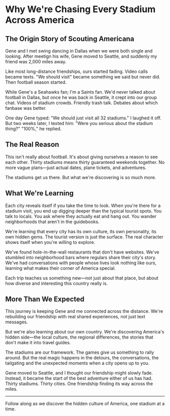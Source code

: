 # Why We're Chasing Every Stadium Across America

## The Origin Story of Scouting Americana

Gene and I met swing dancing in Dallas when we were both single and looking. After meetign his wife, Gene moved to Seattle, and suddenly my friend was 2,000 miles away.

Like most long-distance friendships, ours started fading. Video calls became texts. "We should visit" became something we said but never did.
Then football season started.

While Gene's a Seahawks fan; I'm a Saints fan. We'd never talked about football in Dallas, but once he was back in Seattle, it crept into our group chat. Videos of stadium crowds. Friendly trash talk. Debates about which fanbase was better.

One day Gene typed: "We should just visit all 32 stadiums."
I laughed it off. But two weeks later, I texted him: "Were you serious about the stadium thing?"
"100%," he replied.

## The Real Reason
This isn't really about football. It's about giving ourselves a reason to see each other. Thirty stadiums means thirty guaranteed weekends together. No more vague plans—just actual dates, plane tickets, and adventures.

The stadiums get us there. But what we're discovering is so much more.

## What We're Learning
Each city reveals itself if you take the time to look. When you're there for a stadium visit, you end up digging deeper than the typical tourist spots. You talk to locals. You ask where they actually eat and hang out. You wander neighborhoods that aren't in the guidebooks.

We're learning that every city has its own culture, its own personality, its own hidden gems. The tourist version is just the surface. The real character shows itself when you're willing to explore.

We've found hole-in-the-wall restaurants that don't have websites. We've stumbled into neighborhood bars where regulars share their city's story. We've had conversations with people whose lives look nothing like ours, learning what makes their corner of America special.

Each trip teaches us something new—not just about that place, but about how diverse and interesting this country really is.

## More Than We Expected
This journey is keeping Gene and me connected across the distance. We're rebuilding our friendship with real shared experiences, not just text messages.

But we're also learning about our own country. We're discovering America's hidden side—the local culture, the regional differences, the stories that don't make it into travel guides.

The stadiums are our framework. The games give us something to rally around. But the real magic happens in the detours, the conversations, the tailgating and the unexpected moments when a city opens up to you.

Gene moved to Seattle, and I thought our friendship might slowly fade. Instead, it became the start of the best adventure either of us has had.
Thirty stadiums. Thirty cities. One friendship finding its way across the miles.

--- 
Follow along as we discover the hidden culture of America, one stadium at a time.